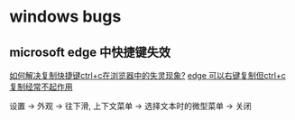 # windows bugs

## microsoft edge 中快捷键失效

[如何解决复制快捷键ctrl+c在浏览器中的失灵现象?](https://www.zhihu.com/question/498251854)
[edge 可以右键复制但ctrl+c 复制经常不起作用](https://zhuanlan.zhihu.com/p/480911247)

设置 -> 外观 -> 往下滑, 上下文菜单 -> 选择文本时的微型菜单 -> 关闭
